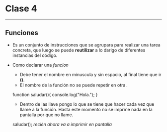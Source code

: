 # Clase 4
---

## Funciones

- Es un conjunto de instrucciones que se agrupara para realizar una tarea concreta, que luego se puede __reutilizar__ a lo darlgo de diferentes instancias del código.

- Como declarar una _funcion_
    - Debe tener el nombre en minuscula y sin espacio, al final tiene que ir __()__.
    - El nombre de la función no se puede repetir en otra.

    function saludar(){
        console.log("Hola.");
    }

    - Dentro de las llave pongo lo que se tiene que hacer cada vez que llame a la función. Hasta este momento no se imprme nada en la pantalla por que no llame.

    saludar();
    _recién ahora va a imprimir en pantalla_


